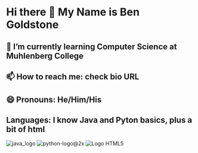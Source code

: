 # Hi there 👋 My Name is Ben Goldstone
## 🌱 I’m currently learning Computer Science at Muhlenberg College
## 📫 How to reach me: check bio URL
## 😄 Pronouns: He/Him/His
## Languages: I know Java and Pyton basics, plus a bit of html
![java_logo](https://user-images.githubusercontent.com/23127820/113224446-7ce41880-9259-11eb-828c-70cf4b692455.jpg)
![python-logo@2x](https://user-images.githubusercontent.com/23127820/113224512-9edd9b00-9259-11eb-86c3-5f1c1e57f317.png)
![Logo HTML5](https://user-images.githubusercontent.com/23127820/113224474-89687100-9259-11eb-9dcf-c0fcd9639c92.JPG)



<!--
**bgoldstone/bgoldstone** is a ✨ _special_ ✨ repository because its `README.md` (this file) appears on your GitHub profile.

Here are some ideas to get you started:

- 🔭 I’m currently working on ...
- 👯 I’m looking to collaborate on ...
- 🤔 I’m looking for help with ...
- 💬 Ask me about ...
- ⚡ Fun fact: ...
-->
